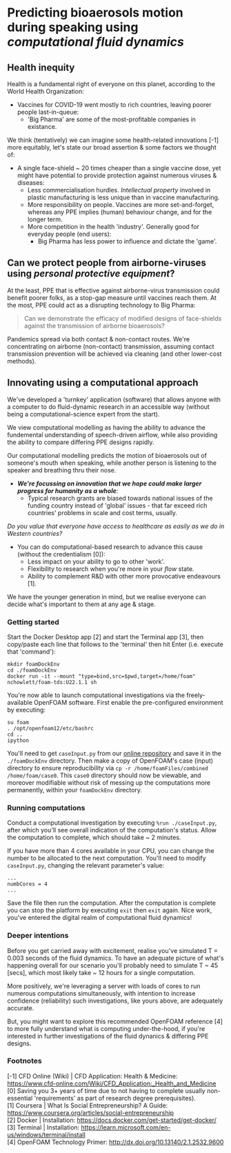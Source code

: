 # Predicting bioaerosols motion during speaking using _computational fluid dynamics_
## Health inequity
Health is a fundamental right of everyone on this planet, according to the World Health Organization:
- Vaccines for COVID-19 went mostly to rich countries, leaving poorer people last-in-queue:
  - 'Big Pharma' are some of the most-profitable companies in existance.

We think (tentatively) we can imagine some health-related innovations [-1] more equitably, let's state our broad assertion & some factors we thought of:
- A single face-shield ~ 20 times cheaper than a single vaccine dose, yet might have potential to provide protection against numerous viruses & diseases:
  - Less commercialisation hurdles. _Intellectual property_ involved in plastic manufacturing is less unique than in vaccine manufacturing.
  - More responsibility on people. Vaccines are more set-and-forget, whereas any PPE implies (human) behaviour change, and for the longer term.
  - More competition in the health 'industry'. Generally good for everyday people (end users):
    - Big Pharma has less power to influence and dictate the 'game'.

## Can we protect people from airborne-viruses using _personal protective equipment_?
At the least, PPE that is effective against airborne-virus transmission could benefit poorer folks, as a stop-gap measure until vaccines reach them. At the most, PPE could act as a disrupting technology to Big Pharma:
>   Can we demonstrate the efficacy of modified designs of face-shields against the transmission of airborne bioaerosols?  

Pandemics spread via both contact & non-contact routes. We're concentrating on airborne (non-contact) transmission, assuming contact transmission prevention will be achieved via cleaning (and other lower-cost methods).

## Innovating using a computational approach
We've developed a 'turnkey' application (software) that allows anyone with a computer to do fluid-dynamic research in an accessible way (without being a computational-science expert from the start). 

We view computational modelling as having the ability to advance the fundemental understanding of speech-driven airflow, while also providing the ability to compare differing PPE designs rapidly.

Our computational modelling predicts the motion of bioaerosols out of someone's mouth when speaking, while another person is listening to the speaker and breathing thru their nose.
- **_We're focussing on innovation that we hope could make larger progress for humanity as a whole_**:
    - Typical research grants are biased towards national issues of the funding country instead of 'global' issues - that far exceed rich countries' problems in scale and cost terms, usually.

_Do you value that everyone have access to healthcare as easily as we do in Western countries?_
 - You can do computational-based research to advance this cause (without the credentialism [0]):
   - Less impact on your ability to go to other 'work'.
   - Flexibility to research when you're more in your _flow_ state.
   - Ability to complement R&D with other more provocative endeavours [1].

We have the younger generation in mind, but we realise everyone can decide what's important to them at any age & stage.

### Getting started
Start the Docker Desktop app [2] and start the Terminal app [3], then copy/paste each line that follows to the 'terminal' then hit Enter (i.e. execute that 'command'):
```
mkdir foamDockEnv
cd ./foamDockEnv
docker run -it --mount "type=bind,src=$pwd,target=/home/foam" nchowlett/foam-tds:U22.1.1 sh
``` 

You're now able to launch computational investigations via the freely-available OpenFOAM software. First enable the pre-configured environment by executing:
```
su foam
. /opt/openfoam12/etc/bashrc
cd ..
ipython
```
You'll need to get `caseInput.py` from our [online repository](https://github.com/TessellateDataScience/faceShieldOptimisations/tree/main/getStarted) and save it in the `./foamDockEnv` directory. Then make a copy of OpenFOAM's case (input) directory to ensure reproducibility via `cp -r /home/foamFiles/combined /home/foam/case0`. This `case0` directory should now be viewable, and moreover modifiable without risk of messing up the computations more permanently, within your `foamDockEnv` directory.

### Running computations
Conduct a computational investigation by executing `%run ./caseInput.py`, after which you'll see overall indication of the computation's status. Allow the computation to complete, which should take ~ 2 minutes. 

If you have more than 4 cores available in your CPU, you can change the number to be allocated to the next computation. You'll need to modify `caseInput.py`, changing the relevant parameter's value:
```
...
numbCores = 4
...
```
Save the file then run the computation. After the computation is complete you can 
stop the platform by executing `exit` then `exit` again. Nice work, you've entered the digital realm of computational fluid dynamics! 

### Deeper intentions
Before you get carried away with excitement, realise you've simulated T = 0.003 seconds of the fluid dynamics. To have an adequate picture of what's happening overall for our scenario you'll probably need to simulate T ~ 45 [secs], which most likely take ~ 12 hours for a single computation. 

More positively, we're leveraging a server with loads of cores to run numerous computations simultaneously, with intention to increase confidence (reliability) such investigations, like yours above, are adequately accurate.

But, you might want to explore this recommended OpenFOAM reference [4] to more fully understand what is computing under-the-hood, if you're interested in further investigations of the fluid dynanics & differing PPE designs.

### Footnotes
[-1] CFD Online (Wiki) | CFD Application: Health & Medicine: https://www.cfd-online.com/Wiki/CFD_Application:_Health_and_Medicine  
[0] Saving you 3+ years of time due to not having to complete usually non-essential 'requirements' as part of research degree prerequisites).  
[1] Coursera | What Is Social Entrepreneurship? A Guide: https://www.coursera.org/articles/social-entrepreneurship  
[2] Docker | Installation: https://docs.docker.com/get-started/get-docker/  
[3] Terminal | Installation: https://learn.microsoft.com/en-us/windows/terminal/install  
[4] OpenFOAM Technology Primer: http://dx.doi.org/10.13140/2.1.2532.9600  
